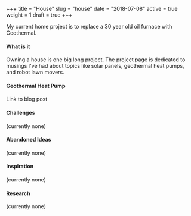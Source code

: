 +++
title = "House"
slug = "house"
date = "2018-07-08"
active = true
weight = 1
draft = true
+++

My current home project is to replace a 30 year old oil furnace with Geothermal.
<!--more-->

#### What is it
Owning a house is one big long project. The project page is dedicated to musings I've had about 
topics like solar panels, geothermal heat pumps, and robot lawn movers.

#### Geothermal Heat Pump
Link to blog post

#### Challenges
(currently none)

#### Abandoned Ideas
(currently none)

#### Inspiration
(currently none)

#### Research
(currently none)
